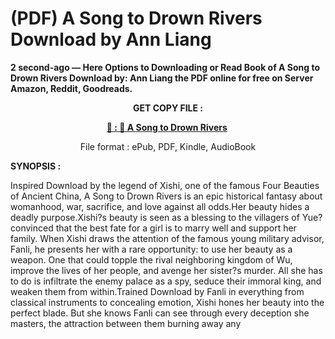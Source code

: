 # (PDF) A Song to Drown Rivers Download by Ann Liang

<p><strong>2 second-ago &mdash; Here Options to Downloading or Read Book of A Song to Drown Rivers Download by: Ann Liang the PDF online for free on Server Amazon, Reddit, Goodreads.</strong></p>
<p style="text-align: center;"><strong>GET COPY FILE :</strong></p>
<p style="text-align: center;"><strong><a href="https://us.ebookarea.xyz/?book=203578730-a-song-to-drown-rivers" target="_blank" rel="noopener">📢 : 🔗 A Song to Drown Rivers</a>&nbsp;</strong></p>
<p style="text-align: center;">File format : ePub, PDF, Kindle, AudioBook</p>
<p><strong>SYNOPSIS :</strong></p>
<p>Inspired Download by the legend of Xishi, one of the famous Four Beauties of Ancient China, A Song to Drown Rivers is an epic historical fantasy about womanhood, war, sacrifice, and love against all odds.Her beauty hides a deadly purpose.Xishi?s beauty is seen as a blessing to the villagers of Yue?convinced that the best fate for a girl is to marry well and support her family. When Xishi draws the attention of the famous young military advisor, Fanli, he presents her with a rare opportunity: to use her beauty as a weapon. One that could topple the rival neighboring kingdom of Wu, improve the lives of her people, and avenge her sister?s murder. All she has to do is infiltrate the enemy palace as a spy, seduce their immoral king, and weaken them from within.Trained Download by Fanli in everything from classical instruments to concealing emotion, Xishi hones her beauty into the perfect blade. But she knows Fanli can see through every deception she masters, the attraction between them burning away any</p>

